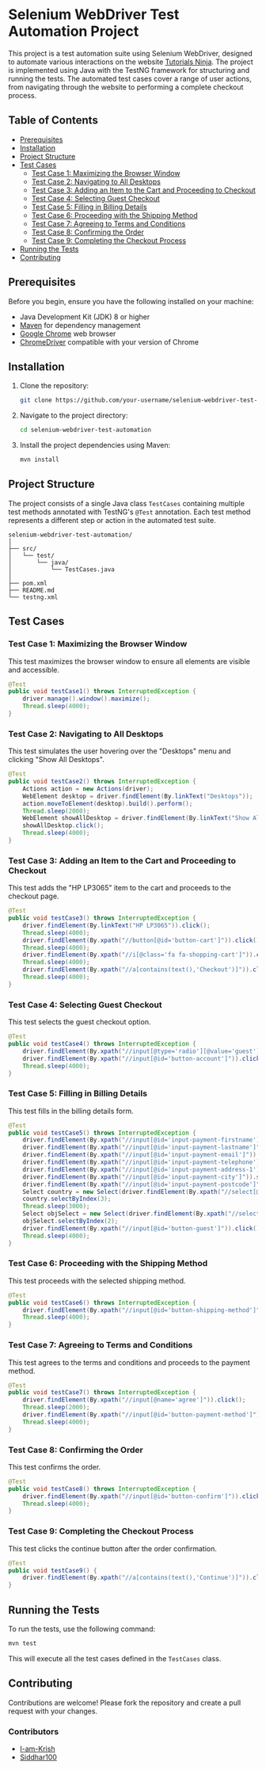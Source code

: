 # Selenium WebDriver Test Automation Project

This project is a test automation suite using Selenium WebDriver, designed to automate various interactions on the website [Tutorials Ninja](https://tutorialsninja.com/demo/index.php?route=common/home). The project is implemented using Java with the TestNG framework for structuring and running the tests. The automated test cases cover a range of user actions, from navigating through the website to performing a complete checkout process.

## Table of Contents
- [Prerequisites](#prerequisites)
- [Installation](#installation)
- [Project Structure](#project-structure)
- [Test Cases](#test-cases)
  - [Test Case 1: Maximizing the Browser Window](#test-case-1-maximizing-the-browser-window)
  - [Test Case 2: Navigating to All Desktops](#test-case-2-navigating-to-all-desktops)
  - [Test Case 3: Adding an Item to the Cart and Proceeding to Checkout](#test-case-3-adding-an-item-to-the-cart-and-proceeding-to-checkout)
  - [Test Case 4: Selecting Guest Checkout](#test-case-4-selecting-guest-checkout)
  - [Test Case 5: Filling in Billing Details](#test-case-5-filling-in-billing-details)
  - [Test Case 6: Proceeding with the Shipping Method](#test-case-6-proceeding-with-the-shipping-method)
  - [Test Case 7: Agreeing to Terms and Conditions](#test-case-7-agreeing-to-terms-and-conditions)
  - [Test Case 8: Confirming the Order](#test-case-8-confirming-the-order)
  - [Test Case 9: Completing the Checkout Process](#test-case-9-completing-the-checkout-process)
- [Running the Tests](#running-the-tests)
- [Contributing](#contributing)

## Prerequisites

Before you begin, ensure you have the following installed on your machine:
- Java Development Kit (JDK) 8 or higher
- [Maven](https://maven.apache.org/) for dependency management
- [Google Chrome](https://www.google.com/chrome/) web browser
- [ChromeDriver](https://sites.google.com/chromium.org/driver/) compatible with your version of Chrome

## Installation

1. Clone the repository:
   ```sh
   git clone https://github.com/your-username/selenium-webdriver-test-automation.git
   ```
2. Navigate to the project directory:
   ```sh
   cd selenium-webdriver-test-automation
   ```
3. Install the project dependencies using Maven:
   ```sh
   mvn install
   ```

## Project Structure

The project consists of a single Java class `TestCases` containing multiple test methods annotated with TestNG's `@Test` annotation. Each test method represents a different step or action in the automated test suite.

```
selenium-webdriver-test-automation/
│
├── src/
│   └── test/
│       └── java/
│           └── TestCases.java
│
├── pom.xml
├── README.md
└── testng.xml
```

## Test Cases

### Test Case 1: Maximizing the Browser Window

This test maximizes the browser window to ensure all elements are visible and accessible.
```java
@Test
public void testCase1() throws InterruptedException {
    driver.manage().window().maximize();
    Thread.sleep(4000);
}
```

### Test Case 2: Navigating to All Desktops

This test simulates the user hovering over the "Desktops" menu and clicking "Show All Desktops".
```java
@Test
public void testCase2() throws InterruptedException {
    Actions action = new Actions(driver);
    WebElement desktop = driver.findElement(By.linkText("Desktops"));
    action.moveToElement(desktop).build().perform();
    Thread.sleep(2000);
    WebElement showAllDesktop = driver.findElement(By.linkText("Show AllDesktops"));
    showAllDesktop.click();
    Thread.sleep(4000);
}
```

### Test Case 3: Adding an Item to the Cart and Proceeding to Checkout

This test adds the "HP LP3065" item to the cart and proceeds to the checkout page.
```java
@Test
public void testCase3() throws InterruptedException {
    driver.findElement(By.linkText("HP LP3065")).click();
    Thread.sleep(4000);
    driver.findElement(By.xpath("//button[@id='button-cart']")).click();
    Thread.sleep(4000);
    driver.findElement(By.xpath("//i[@class='fa fa-shopping-cart']")).click();
    Thread.sleep(4000);
    driver.findElement(By.xpath("//a[contains(text(),'Checkout')]")).click();
    Thread.sleep(4000);
}
```

### Test Case 4: Selecting Guest Checkout

This test selects the guest checkout option.
```java
@Test
public void testCase4() throws InterruptedException {
    driver.findElement(By.xpath("//input[@type='radio'][@value='guest']")).click();
    driver.findElement(By.xpath("//input[@id='button-account']")).click();
    Thread.sleep(4000);
}
```

### Test Case 5: Filling in Billing Details

This test fills in the billing details form.
```java
@Test
public void testCase5() throws InterruptedException {
    driver.findElement(By.xpath("//input[@id='input-payment-firstname']")).sendKeys("Krishnashis");
    driver.findElement(By.xpath("//input[@id='input-payment-lastname']")).sendKeys("Das");
    driver.findElement(By.xpath("//input[@id='input-payment-email']")).sendKeys("krish@gmail.com");
    driver.findElement(By.xpath("//input[@id='input-payment-telephone']")).sendKeys("123456789");
    driver.findElement(By.xpath("//input[@id='input-payment-address-1']")).sendKeys("Kolkata");
    driver.findElement(By.xpath("//input[@id='input-payment-city']")).sendKeys("Kolkata");
    driver.findElement(By.xpath("//input[@id='input-payment-postcode']")).sendKeys("000000");
    Select country = new Select(driver.findElement(By.xpath("//select[@id='input-payment-country']")));
    country.selectByIndex(3);
    Thread.sleep(3000);
    Select objSelect = new Select(driver.findElement(By.xpath("//select[@id='input-payment-zone']")));
    objSelect.selectByIndex(2);
    driver.findElement(By.xpath("//input[@id='button-guest']")).click();
    Thread.sleep(4000);
}
```

### Test Case 6: Proceeding with the Shipping Method

This test proceeds with the selected shipping method.
```java
@Test
public void testCase6() throws InterruptedException {
    driver.findElement(By.xpath("//input[@id='button-shipping-method']")).click();
    Thread.sleep(4000);
}
```

### Test Case 7: Agreeing to Terms and Conditions

This test agrees to the terms and conditions and proceeds to the payment method.
```java
@Test
public void testCase7() throws InterruptedException {
    driver.findElement(By.xpath("//input[@name='agree']")).click();
    Thread.sleep(2000);
    driver.findElement(By.xpath("//input[@id='button-payment-method']")).click();
    Thread.sleep(4000);
}
```

### Test Case 8: Confirming the Order

This test confirms the order.
```java
@Test
public void testCase8() throws InterruptedException {
    driver.findElement(By.xpath("//input[@id='button-confirm']")).click();
    Thread.sleep(4000);
}
```

### Test Case 9: Completing the Checkout Process

This test clicks the continue button after the order confirmation.
```java
@Test
public void testCase9() {
    driver.findElement(By.xpath("//a[contains(text(),'Continue')]")).click();
}
```

## Running the Tests

To run the tests, use the following command:
```sh
mvn test
```

This will execute all the test cases defined in the `TestCases` class.

## Contributing

Contributions are welcome! Please fork the repository and create a pull request with your changes.

### Contributors

- [I-am-Krish](https://github.com/I-am-Krish)
- [Siddhar100](https://github.com/Siddhar100)

